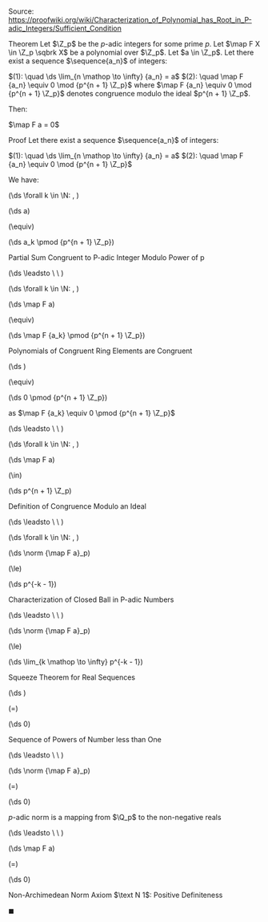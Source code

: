 # 

Source: https://proofwiki.org/wiki/Characterization_of_Polynomial_has_Root_in_P-adic_Integers/Sufficient_Condition

Theorem
Let $\Z_p$ be the $p$-adic integers for some prime $p$.
Let $\map F X \in \Z_p \sqbrk X$ be a polynomial over $\Z_p$.
Let $a \in \Z_p$.
Let there exist a sequence $\sequence{a_n}$ of integers: 

$(1): \quad \ds \lim_{n \mathop \to \infty} {a_n} = a$
$(2): \quad \map F {a_n} \equiv 0 \mod {p^{n + 1} \Z_p}$
where $\map F {a_n} \equiv 0 \mod {p^{n + 1} \Z_p}$ denotes congruence modulo the ideal $p^{n + 1} \Z_p$.

Then:

$\map F a  = 0$


Proof
Let there exist a sequence $\sequence{a_n}$ of integers: 

$(1): \quad \ds \lim_{n \mathop \to \infty} {a_n} = a$
$(2): \quad \map F {a_n} \equiv 0 \mod {p^{n + 1} \Z_p}$

We have:










\(\ds \forall k \in \N: \, \)



\(\ds a\)

\(\equiv\)







\(\ds a_k \pmod {p^{n + 1} \Z_p}\)





Partial Sum Congruent to P-adic Integer Modulo Power of p








\(\ds \leadsto \ \ \)

\(\ds \forall k \in \N: \, \)



\(\ds \map F a\)

\(\equiv\)







\(\ds \map F {a_k} \pmod {p^{n + 1} \Z_p}\)





Polynomials of Congruent Ring Elements are Congruent














\(\ds \)

\(\equiv\)







\(\ds 0 \pmod {p^{n + 1} \Z_p}\)





as $\map F {a_k} \equiv 0 \pmod {p^{n + 1} \Z_p}$








\(\ds \leadsto \ \ \)

\(\ds \forall k \in \N: \, \)



\(\ds \map F a\)

\(\in\)







\(\ds p^{n + 1} \Z_p\)





Definition of Congruence Modulo an Ideal








\(\ds \leadsto \ \ \)

\(\ds \forall k \in \N: \, \)



\(\ds \norm {\map F a}_p\)

\(\le\)







\(\ds p^{-k - 1}\)





Characterization of Closed Ball in P-adic Numbers








\(\ds \leadsto \ \ \)





\(\ds \norm {\map F a}_p\)

\(\le\)







\(\ds \lim_{k \mathop \to \infty} p^{-k - 1}\)





Squeeze Theorem for Real Sequences














\(\ds \)

\(=\)







\(\ds 0\)





Sequence of Powers of Number less than One








\(\ds \leadsto \ \ \)





\(\ds \norm {\map F a}_p\)

\(=\)







\(\ds 0\)





$p$-adic norm is a  mapping from $\Q_p$ to the non-negative reals








\(\ds \leadsto \ \ \)





\(\ds \map F a\)

\(=\)







\(\ds 0\)





Non-Archimedean Norm Axiom $\text N 1$: Positive Definiteness



$\blacksquare$





